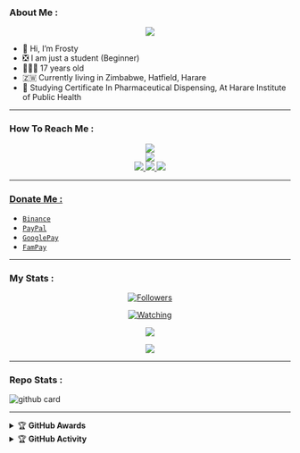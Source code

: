### About Me :

<p align="center">
  <img src="https://telegra.ph/file/a17a5bb17a0a9e717748b.jpg" />
</p>

- 👋 Hi, I’m Frosty
- ❎ I am just a student (Beginner)
- 👨🏻‍🦱 17 years old
- 🇿🇼 Currently living in Zimbabwe, Hatfield, Harare
- 🌱 Studying Certificate In Pharmaceutical Dispensing, At Harare Institute of Public Health 

---

### How To Reach Me :
<p align="center">
<a href="https://youtube.com/@DGXeon"><img src="https://img.shields.io/badge/YouTube-ff0000?style=for-the-badge&logo=youtube&logoColor=ff000000&link=https://youtube.com/@DGXeon" /><br>
<a href="https://whatsapp.com/channel/0029VaXvlWgFi8xjuqKPgP0T"><img src="https://img.shields.io/badge/WhatsApp Channel-25D366?style=for-the-badge&logo=whatsapp&logoColor=white&link=https://whatsapp.com/channel/0029VaG9VfPKWEKk1rxTQD20" /><br>
<a href="https://t.me/xeonbotinc"><img src="https://img.shields.io/badge/Telegram-00FFFF?style=for-the-badge&logo=telegram&logoColor=white" />
<a href="https://chat.whatsapp.com/Hei08sOw2F4CAFiIEhf6CD"><img src="https://img.shields.io/badge/WhatsApp Group-25D366?style=for-the-badge&logo=whatsapp&logoColor=white" />
<a href="https://www.instagram.com/frosty263?igsh=MzNlNGNkZWQ4Mg=="><img src="https://img.shields.io/badge/Instagram-A020F0?style=for-the-badge&logo=instagram&logoColor=white" />
</p>

---

### Donate Me :

- [`Binance`](https://i.ibb.co/W2gYn6S/binance.png)
- [`PayPal`](https://www.paypal.me/josephxeon13)
- [`GooglePay`](https://i.ibb.co/yQkqBS2/donate.png)
- [`FamPay`](https://i.ibb.co/w46VQ8D/Picsart-22-10-08-06-46-30-674.jpg)

---

### My Stats :
<p align="center"><a href="https://github.com/Frosty004/followers"><img title="Followers" src="https://img.shields.io/github/followers/Frosty004?color=red&style=flat-square"></a></p>
<p align="center"><a href="https://komarev.com/ghpvc/?username=Frosty004&color=blue&style=flat-square&label=Profile+Views"><img title="Watching" src="https://komarev.com/ghpvc/?username=Frosty004&color=green&style=flat-square&label=Profile+View"></a>
</p>
<p align="center"><a href="https://github.com/Frosty004"><img src="https://github-readme-stats.vercel.app/api?username=Frosty004&show_icons=true&theme=radical"></a></p>
<p align="center"><a href="https://github.com/Frosty004"><img src="https://github-readme-stats.vercel.app/api/top-langs/?username=Frosty004&theme=radical&layout=compact"></a></p>

---

### Repo Stats : 
![github card](https://github-readme-stats.vercel.app/api/pin/?username=Frosty004&repo=KAITO_MD&theme=radical)

---

<details>
    <summary>&#127942 <b>GitHub Awards</b></summary><br/>

![Github Trophy](https://github-profile-trophy.vercel.app/?username=Frosty004)

</details>

<details>
    <summary>&#127942 <b>GitHub Activity</b></summary><br/>

![Metrics](https://metrics.lecoq.io/Frosty004?template=classic&repositories.forks=true&languages=1&languages.colors=github&languages.threshold=0%25&config.timezone=Asia%2FKolkata)

</details> 

<!---
Frosty004/Frosty004 is a ✨ special ✨ repository because its `README.md` (this file) appears on your GitHub profile.
You can click the Preview link to take a look at your changes.
--->
